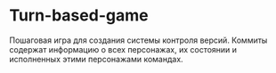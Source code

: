 # Turn-based-game

Пошаговая игра для создания системы контроля версий. 
Коммиты содержат информацию о всех персонажах, их состоянии и исполненных этими персонажами командах.
